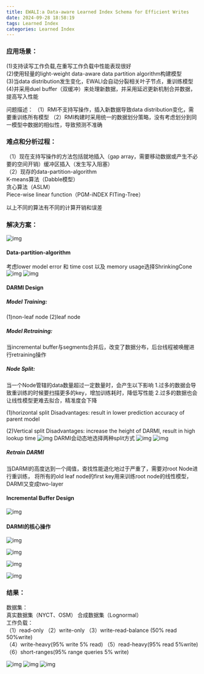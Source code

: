 ```yaml
---
title: EWALI:a Data-aware Learned Index Schema for Efficient Writes
date: 2024-09-28 18:58:19
tags: Learned Index
categories: Learned Index
---
```


### 应用场景：
(1)支持读写工作负载,在重写工作负载中性能表现很好<br>
(2)使用轻量的light-weight data-aware data partition algorithm构建模型<br>
(3)当data distribution发生变化，EWALI会自动分裂相关叶子节点，重训练模型<br>
(4)并采用duel buffer（双缓冲）来处理新数据，并采用延迟更新机制合并数据，提高写入性能<br>

问题描述：
（1）RMI不支持写操作，插入新数据导致data distribution变化，需要重训练所有模型
（2）RMI构建时采用统一的数据划分策略，没有考虑划分到同一模型中数据的相似性，导致预测不准确


### 难点和分析过程：
（1）现在支持写操作的方法包括就地插入（gap array，需要移动数据或产生不必要的空间开销）缓冲区插入（发生写入阻塞）<br>
（2）现存的data-partition-algorithm<br>
K-means算法（Dabble模型）<br>
贪心算法（ASLM）<br>
Piece-wise linear function（PGM-iNDEX  FITing-Tree）

以上不同的算法有不同的计算开销和误差

### 解决方案：
![img](../images/EWALI-a-Data-aware-Learned-Index-Schema-for-Efficient-Writes/image.png)
#### Data-partition-algorithm
考虑lower model error 和 time cost 以及 memory usage选择ShrinkingCone<br>
![img](../images/EWALI-a-Data-aware-Learned-Index-Schema-for-Efficient-Writes/image%20copy.png)
![img](../images/EWALI-a-Data-aware-Learned-Index-Schema-for-Efficient-Writes/image%20copy%202.png)

#### DARMI Design

##### Model Training: 
(1)non-leaf node
(2)leaf node

##### Model Retraining:
当incremental buffer与segments合并后，改变了数据分布，后台线程被唤醒进行retraining操作

##### Node Split:
当一个Node管辖的data数量超过一定数量时，会产生以下影响
1.过多的数据会导致重训练的时候要扫描更多的key，增加训练耗时，降低写性能
2.过多的数据也会让线性模型更难去拟合，精准度会下降


(1)horizontal split
Disadvantages: result in lower prediction accuracy of parent model

(2)Vertical split
Disadvantages: increase the height of DARMI, result in high lookup time
![img](../images/EWALI-a-Data-aware-Learned-Index-Schema-for-Efficient-Writes/image%20copy%203.png)
DARMI会动态地选择两种split方式
![img](../images/EWALI-a-Data-aware-Learned-Index-Schema-for-Efficient-Writes/image%20copy%204.png)
![img](../images/EWALI-a-Data-aware-Learned-Index-Schema-for-Efficient-Writes/image%20copy%205.png)

##### Retrain DARMI
当DARMI的高度达到一个阈值，查找性能退化地过于严重了，需要对root Node进行重训练，
将所有的old leaf node的first key用来训练root node的线性模型，DARMI又变成two-layer

#### Incremental Buffer Design
![img](../images/EWALI-a-Data-aware-Learned-Index-Schema-for-Efficient-Writes/image%20copy%206.png)

#### DARMI的核心操作
![img](../images/EWALI-a-Data-aware-Learned-Index-Schema-for-Efficient-Writes/image%20copy%207.png)

![img](../images/EWALI-a-Data-aware-Learned-Index-Schema-for-Efficient-Writes/image%20copy%208.png)

![img](../images/EWALI-a-Data-aware-Learned-Index-Schema-for-Efficient-Writes/image%20copy%209.png)

![img](../images/EWALI-a-Data-aware-Learned-Index-Schema-for-Efficient-Writes/image%20copy%2010.png)

### 结果：
数据集：<br>
真实数据集（NYCT、OSM） 合成数据集（Lognormal）<br>
工作负载：<br>
（1）read-only （2）write-only （3）write-read-balance (50% read 50%write)<br>
（4）write-heavy(95% write 5% read) （5）read-heavy(95% read 5%write)<br>
（6）short-ranges(95% range queries 5% write)<br>

![img](../images/EWALI-a-Data-aware-Learned-Index-Schema-for-Efficient-Writes/image%20copy%2011.png)
![img](../images/EWALI-a-Data-aware-Learned-Index-Schema-for-Efficient-Writes/image%20copy%2012.png)
![img](../images/EWALI-a-Data-aware-Learned-Index-Schema-for-Efficient-Writes/image%20copy%2013.png)


